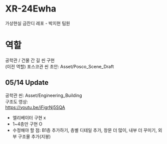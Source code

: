 # XR-24Ewha
가상현실 금잔디 레포 - 박지현 팀원
# 역할

공학관 / 건물 간 길 씬 구현 
<br>(이전 역할) 포스코관 씬 초안: Asset/Posco_Scene_Draft<br>

## 05/14 Update
공학관 씬: Asset/Engineering_Building<br>
구조도 영상:<br>
https://youtu.be/iFigrNj5SQA<br>
- 엘리베이터 구현 x<br>
- 1~4층만 구현 O<br>
- 수정해야 할 점: B1층 추가하기, 층별 디테일 추가, 창문 더 많이, 내부 더 꾸미기, 외부 구조물 추가(지붕)<br>
